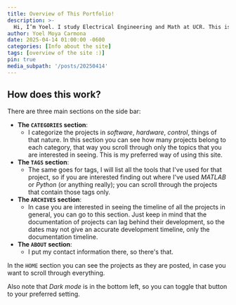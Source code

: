 ```yaml
---
title: Overview of This Portfolio!
description: >-
  Hi, I’m Yoel. I study Electrical Engineering and Math at UCR. This is a log of projects—personal or from work—that I can share publicly. The goal is to document what I can do, how I think, and what I’ve built. If you find something useful, feel free to use it (MIT License applies).
author: Yoel Moya Carmona
date: 2025-04-14 01:00:00 -0600
categories: [Info about the site]
tags: [overview of the site :)]
pin: true
media_subpath: '/posts/20250414'
---
```


## How does this work?

There are three main sections on the side bar:
- **The `CATEGORIES` section**:
    - I categorize the projects in *software*, *hardware*, *control*, things of that nature. In this section you can see how many projects belong to each category, that way you scroll through only the topics that you are interested in seeing. This is my preferred way of using this site.
- **The `TAGS` section**:
    - The same goes for tags, I will list all the tools that I've used for that project, so if you are interested finding out where I've used *MATLAB* or *Python* (or anything really); you can scroll through the projects that contain those tags only.
- **The `ARCHIVES` section**:
    - In case you are interested in seeing the timeline of all the projects in general, you can go to this section. Just keep in mind that the documentation of projects can lag behind their development, so the dates may not give an accurate development timeline, only the documentation timeline.
- **The `ABOUT` section**:
    - I put my contact information there, so there's that.

In the `HOME` section you can see the projects as they are posted, in case you want to scroll through everything. 

Also note that *Dark mode* is in the bottom left, so you can toggle that button to your preferred setting.
